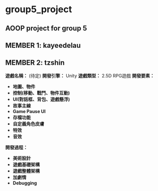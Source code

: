 # group5_project
## AOOP project for group 5
## MEMBER 1: kayeedelau
## MEMBER 2: tzshin

**遊戲名稱：** (待定)
**開發引擎：** Unity
**遊戲類型：** 2.5D RPG遊戲
**開發要素：**
- **地圖、物件**
- **控制(移動、戰鬥、物件互動)**
- **UI(對話框、背包、遊戲懸浮)**
- **故事主線**
- **Game Pause UI**
- **存檔功能**
- **自定義角色皮膚**
- **特效**
- **音效**

**開發過程：**
- **美術設計**
- **遊戲基礎架構**
- **遊戲整體架構**
- **加劇情**
- **Debugging**
